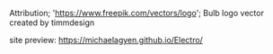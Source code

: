 Attribution;
'https://www.freepik.com/vectors/logo'; Bulb logo vector created by timmdesign

site preview: https://michaelagyen.github.io/Electro/
